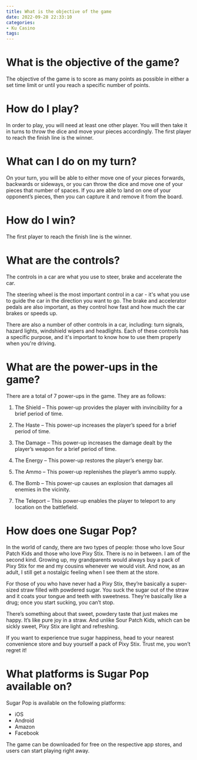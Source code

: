 ```yaml
---
title: What is the objective of the game
date: 2022-09-28 22:33:10
categories:
- Ku Casino
tags:
---
```



#  What is the objective of the game?

The objective of the game is to score as many points as possible in either a set time limit or until you reach a specific number of points.

# How do I play?

In order to play, you will need at least one other player. You will then take it in turns to throw the dice and move your pieces accordingly. The first player to reach the finish line is the winner.

# What can I do on my turn?

On your turn, you will be able to either move one of your pieces forwards, backwards or sideways, or you can throw the dice and move one of your pieces that number of spaces. If you are able to land on one of your opponent’s pieces, then you can capture it and remove it from the board.

# How do I win?

The first player to reach the finish line is the winner.

#  What are the controls?

The controls in a car are what you use to steer, brake and accelerate the car.

The steering wheel is the most important control in a car - it's what you use to guide the car in the direction you want to go. The brake and accelerator pedals are also important, as they control how fast and how much the car brakes or speeds up.

There are also a number of other controls in a car, including: turn signals, hazard lights, windshield wipers and headlights. Each of these controls has a specific purpose, and it's important to know how to use them properly when you're driving.

#  What are the power-ups in the game?

There are a total of 7 power-ups in the game. They are as follows:

1) The Shield – This power-up provides the player with invincibility for a brief period of time.

2) The Haste – This power-up increases the player’s speed for a brief period of time.

3) The Damage – This power-up increases the damage dealt by the player’s weapon for a brief period of time.

4) The Energy – This power-up restores the player’s energy bar.

5) The Ammo – This power-up replenishes the player’s ammo supply.

6) The Bomb – This power-up causes an explosion that damages all enemies in the vicinity.

7) The Teleport – This power-up enables the player to teleport to any location on the battlefield.

#  How does one Sugar Pop?

In the world of candy, there are two types of people: those who love Sour Patch Kids and those who love Pixy Stix. There is no in between. I am of the second kind. Growing up, my grandparents would always buy a pack of Pixy Stix for me and my cousins whenever we would visit. And now, as an adult, I still get a nostalgic feeling when I see them at the store.

For those of you who have never had a Pixy Stix, they’re basically a super-sized straw filled with powdered sugar. You suck the sugar out of the straw and it coats your tongue and teeth with sweetness. They’re basically like a drug; once you start sucking, you can’t stop.

There’s something about that sweet, powdery taste that just makes me happy. It’s like pure joy in a straw. And unlike Sour Patch Kids, which can be sickly sweet, Pixy Stix are light and refreshing.

If you want to experience true sugar happiness, head to your nearest convenience store and buy yourself a pack of Pixy Stix. Trust me, you won’t regret it!

#  What platforms is Sugar Pop available on?

Sugar Pop is available on the following platforms:

- iOS
- Android
- Amazon
- Facebook

The game can be downloaded for free on the respective app stores, and users can start playing right away.